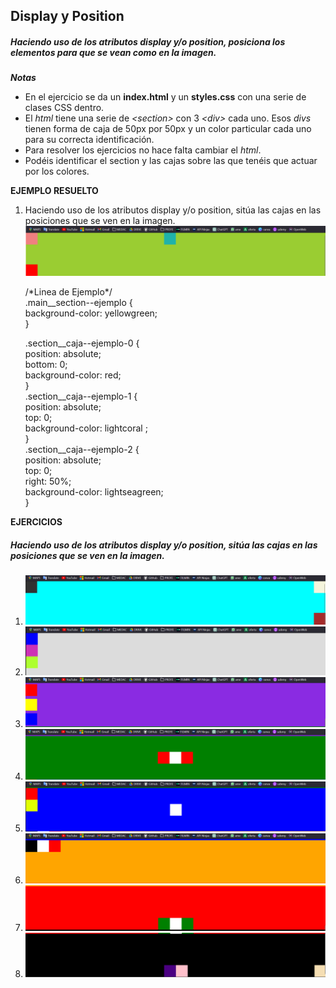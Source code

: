 ## Display y Position

##### Haciendo uso de los atributos display y/o position, posiciona los elementos para que se vean como en la imagen.

***Notas***
- En el ejercicio se da un **index.html** y un **styles.css** con una serie de clases CSS dentro.  
- El *html* tiene una serie de *\<section>* con 3 *\<div>* cada uno. Esos *divs* tienen forma de caja de 50px por 50px y un color particular cada uno para su correcta identificación.
- Para resolver los ejercicios no hace falta cambiar el *html*.
- Podéis identificar el section y las cajas sobre las que tenéis que actuar por los colores.

**EJEMPLO RESUELTO**
1. Haciendo uso de los atributos display y/o position, sitúa las cajas en las posiciones que se ven en la imagen.
![ejer1](images/image.png)

    /\*Linea de Ejemplo\*/  
    .main__section--ejemplo {  
    background-color: yellowgreen;  
    }  

    .section__caja--ejemplo-0 {  
     position: absolute;  
    bottom: 0;  
    background-color: red;  
    }  
    .section__caja--ejemplo-1 {  
    position: absolute;  
    top: 0;  
    background-color: lightcoral ;  
    }  
    .section__caja--ejemplo-2 {  
    position: absolute;  
    top: 0;  
    right: 50%;  
    background-color: lightseagreen;  
    }  

**EJERCICIOS**
##### Haciendo uso de los atributos display y/o position, sitúa las cajas en las posiciones que se ven en la imagen.

1. ![Ejercicio 1](images/image-1.png)
2. ![Ejercicio 2](images/image-2.png)
3. ![Ejercicio 3](images/image-3.png)
4. ![Ejercicio 4](images/image-4.png)
5. ![Ejercicio 5](images/image-5.png)
6. ![Ejercicio 6](images/image-6.png)
7. ![Ejercicio 7](images/image-7.png)
8. ![Ejercicio 8](images/image-8.png)
